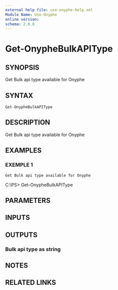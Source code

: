 ```yaml
---
external help file: use-onyphe-help.xml
Module Name: Use-Onyphe
online version:
schema: 2.0.0
---
```


# Get-OnypheBulkAPIType

## SYNOPSIS
Get Bulk api type available for Onyphe

## SYNTAX

```
Get-OnypheBulkAPIType
```

## DESCRIPTION
Get Bulk api type available for Onyphe

## EXAMPLES

### EXEMPLE 1
```
Get Bulk api type available for Onyphe
```

C:\PS\> Get-OnypheBulkAPIType

## PARAMETERS

## INPUTS

## OUTPUTS

### Bulk api type as string
## NOTES

## RELATED LINKS
